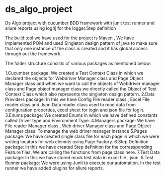 # ds_algo_project
Ds Algo project with cucumber BDD framework with junit test runner and allure reports using log4j for the logger.Step definition

The build tool we have used for the project is Maven , We have implemented POM and used Singleton design pattern of java to make sure that only one instance of the class is created and it has global access through out the framework. 

The folder structure consists of various packages as mentioned below:

1.Cucumber package: We created a Test Context Class in which we declared the objects for Webdriver Manager class and Page Object Manager class  and when we want to call the objects of Webdriver manager class and Page object manager class we directly called the Object of Test Context Class which  also represents the singleton design pattern.
2.Data Providers package: In this we have Config File reader class , Excel File reader class and Json Data reader class used to read data from configuration properties, excel sheet for login and json file for login.
3.Enums package: We created Enums in which we have defined constants called Driver type and Environment Type.
4.Managers package: We have File reader Manager class , Web driver Manager class and Page Object Manager class. To manage the web driver manager instance 
5.Pages package: We have created single class file for each page in which we were writing locators for web elemnts using Page Factory. 
6.Step Definition package: In this we have created Step definition for the corressponding Feature files. We are calling the functions from page class here.
7.Test Data package: In this we have stored mock test data in excel file , json.
8.Test Runner package: We were using Junit to execute our automation. In the test runner we have added plugins for allure reports.
